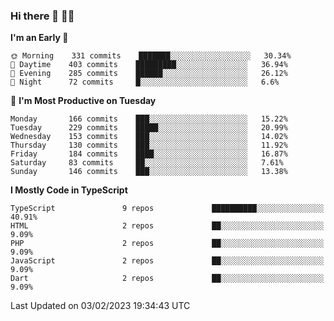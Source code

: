 ### Hi there 👋 🧑‍💻



<!--START_SECTION:waka-->
**I'm an Early 🐤** 

```text
🌞 Morning    331 commits    ███████░░░░░░░░░░░░░░░░░░   30.34% 
🌆 Daytime    403 commits    █████████░░░░░░░░░░░░░░░░   36.94% 
🌃 Evening    285 commits    ██████░░░░░░░░░░░░░░░░░░░   26.12% 
🌙 Night      72 commits     █░░░░░░░░░░░░░░░░░░░░░░░░   6.6%

```
📅 **I'm Most Productive on Tuesday** 

```text
Monday       166 commits    ███░░░░░░░░░░░░░░░░░░░░░░   15.22% 
Tuesday      229 commits    █████░░░░░░░░░░░░░░░░░░░░   20.99% 
Wednesday    153 commits    ███░░░░░░░░░░░░░░░░░░░░░░   14.02% 
Thursday     130 commits    ███░░░░░░░░░░░░░░░░░░░░░░   11.92% 
Friday       184 commits    ████░░░░░░░░░░░░░░░░░░░░░   16.87% 
Saturday     83 commits     ██░░░░░░░░░░░░░░░░░░░░░░░   7.61% 
Sunday       146 commits    ███░░░░░░░░░░░░░░░░░░░░░░   13.38%

```


**I Mostly Code in TypeScript** 

```text
TypeScript               9 repos             ██████████░░░░░░░░░░░░░░░   40.91% 
HTML                     2 repos             ██░░░░░░░░░░░░░░░░░░░░░░░   9.09% 
PHP                      2 repos             ██░░░░░░░░░░░░░░░░░░░░░░░   9.09% 
JavaScript               2 repos             ██░░░░░░░░░░░░░░░░░░░░░░░   9.09% 
Dart                     2 repos             ██░░░░░░░░░░░░░░░░░░░░░░░   9.09%

```



 Last Updated on 03/02/2023 19:34:43 UTC
<!--END_SECTION:waka-->


